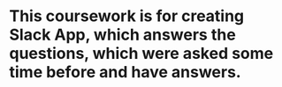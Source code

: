 # This coursework is for creating Slack App, which answers the questions, which were asked some time before and have answers.
